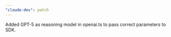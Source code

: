 ```yaml
---
"claude-dev": patch
---
```


Added GPT-5 as reasoning model in openai.ts to pass correct parameters to SDK.

